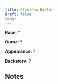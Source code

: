 ```yaml
---
title: Flintdew Baxter
draft: false
tags:
---
```

**Race**: ?

**Curse**: ?

**Appearance**: ?

**Backstory**: ?

**Notes**  
-